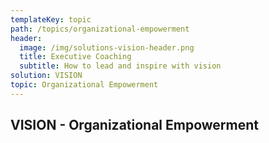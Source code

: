 ```yaml
---
templateKey: topic
path: /topics/organizational-empowerment
header:
  image: /img/solutions-vision-header.png
  title: Executive Coaching
  subtitle: How to lead and inspire with vision
solution: VISION
topic: Organizational Empowerment
---
```


## VISION - Organizational Empowerment
